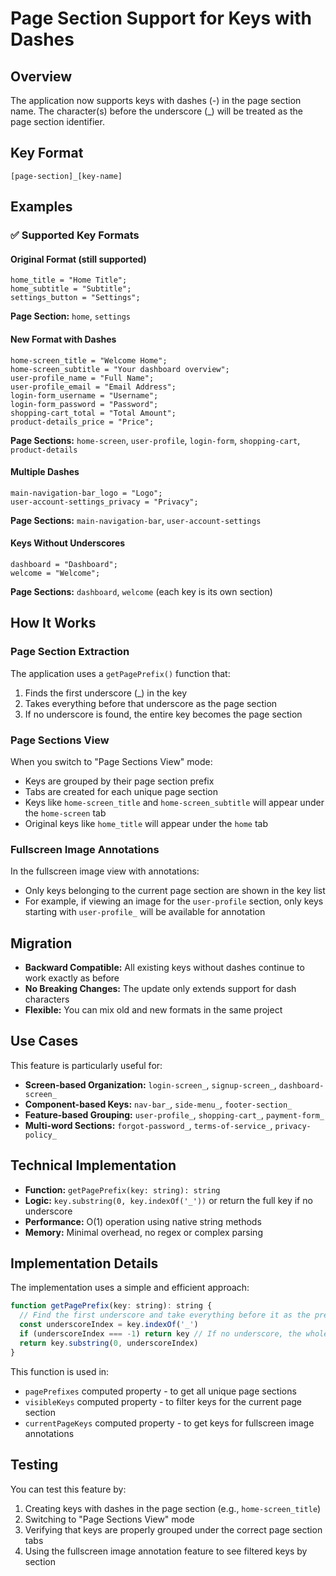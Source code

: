 # Page Section Support for Keys with Dashes

## Overview
The application now supports keys with dashes (-) in the page section name. The character(s) before the underscore (_) will be treated as the page section identifier.

## Key Format
```
[page-section]_[key-name]
```

## Examples

### ✅ Supported Key Formats

#### Original Format (still supported)
```
home_title = "Home Title";
home_subtitle = "Subtitle";
settings_button = "Settings";
```
**Page Section:** `home`, `settings`

#### New Format with Dashes
```
home-screen_title = "Welcome Home";
home-screen_subtitle = "Your dashboard overview";
user-profile_name = "Full Name";
user-profile_email = "Email Address";
login-form_username = "Username";
login-form_password = "Password";
shopping-cart_total = "Total Amount";
product-details_price = "Price";
```
**Page Sections:** `home-screen`, `user-profile`, `login-form`, `shopping-cart`, `product-details`

#### Multiple Dashes
```
main-navigation-bar_logo = "Logo";
user-account-settings_privacy = "Privacy";
```
**Page Sections:** `main-navigation-bar`, `user-account-settings`

#### Keys Without Underscores
```
dashboard = "Dashboard";
welcome = "Welcome";
```
**Page Sections:** `dashboard`, `welcome` (each key is its own section)

## How It Works

### Page Section Extraction
The application uses a `getPagePrefix()` function that:
1. Finds the first underscore (_) in the key
2. Takes everything before that underscore as the page section
3. If no underscore is found, the entire key becomes the page section

### Page Sections View
When you switch to "Page Sections View" mode:
- Keys are grouped by their page section prefix
- Tabs are created for each unique page section
- Keys like `home-screen_title` and `home-screen_subtitle` will appear under the `home-screen` tab
- Original keys like `home_title` will appear under the `home` tab

### Fullscreen Image Annotations
In the fullscreen image view with annotations:
- Only keys belonging to the current page section are shown in the key list
- For example, if viewing an image for the `user-profile` section, only keys starting with `user-profile_` will be available for annotation

## Migration
- **Backward Compatible:** All existing keys without dashes continue to work exactly as before
- **No Breaking Changes:** The update only extends support for dash characters
- **Flexible:** You can mix old and new formats in the same project

## Use Cases
This feature is particularly useful for:
- **Screen-based Organization:** `login-screen_`, `signup-screen_`, `dashboard-screen_`
- **Component-based Keys:** `nav-bar_`, `side-menu_`, `footer-section_`
- **Feature-based Grouping:** `user-profile_`, `shopping-cart_`, `payment-form_`
- **Multi-word Sections:** `forgot-password_`, `terms-of-service_`, `privacy-policy_`

## Technical Implementation
- **Function:** `getPagePrefix(key: string): string`
- **Logic:** `key.substring(0, key.indexOf('_'))` or return the full key if no underscore
- **Performance:** O(1) operation using native string methods
- **Memory:** Minimal overhead, no regex or complex parsing

## Implementation Details
The implementation uses a simple and efficient approach:

```javascript
function getPagePrefix(key: string): string {
  // Find the first underscore and take everything before it as the prefix
  const underscoreIndex = key.indexOf('_')
  if (underscoreIndex === -1) return key // If no underscore, the whole key is the prefix
  return key.substring(0, underscoreIndex)
}
```

This function is used in:
- `pagePrefixes` computed property - to get all unique page sections
- `visibleKeys` computed property - to filter keys for the current page section
- `currentPageKeys` computed property - to get keys for fullscreen image annotations

## Testing
You can test this feature by:
1. Creating keys with dashes in the page section (e.g., `home-screen_title`)
2. Switching to "Page Sections View" mode
3. Verifying that keys are properly grouped under the correct page section tabs
4. Using the fullscreen image annotation feature to see filtered keys by section
